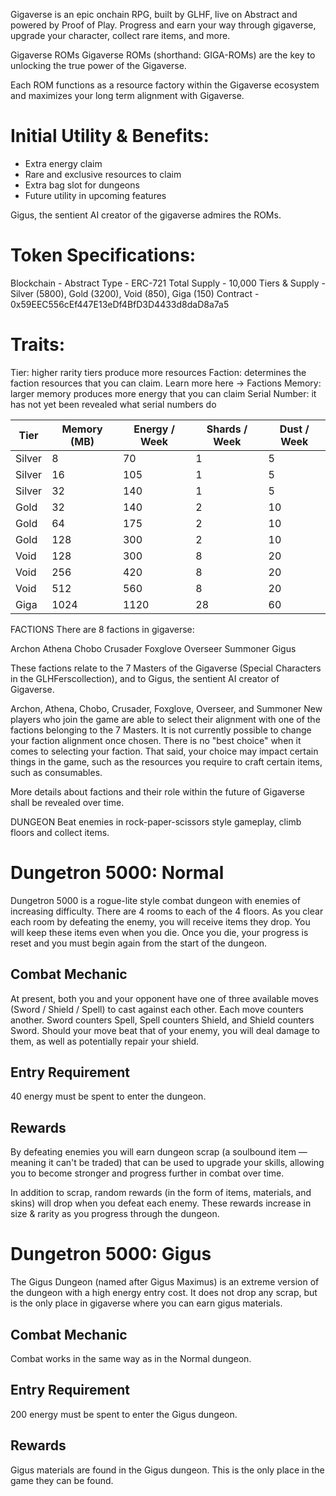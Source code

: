 Gigaverse is an epic onchain RPG, built by GLHF, live on Abstract and powered by Proof of Play. Progress and earn your way through gigaverse, upgrade your character, collect rare items, and more.

Gigaverse ROMs
Gigaverse ROMs (shorthand: GIGA-ROMs) are the key to unlocking the true power of the Gigaverse.

Each ROM functions as a resource factory within the Gigaverse ecosystem and maximizes your long term alignment with Gigaverse.

# Initial Utility & Benefits:

- Extra energy claim
- Rare and exclusive resources to claim
- Extra bag slot for dungeons
- Future utility in upcoming features

Gigus, the sentient AI creator of the gigaverse admires the ROMs.

# Token Specifications:

Blockchain - Abstract
Type - ERC-721
Total Supply - 10,000
Tiers & Supply - Silver (5800), Gold (3200), Void (850), Giga (150)
Contract - 0x59EEC556cEf447E13eDf4BfD3D4433d8daD8a7a5

# Traits:

Tier: higher rarity tiers produce more resources
Faction: determines the faction resources that you can claim. Learn more here -> Factions
Memory: larger memory produces more energy that you can claim
Serial Number: it has not yet been revealed what serial numbers do

| **Tier** | **Memory (MB)** | **Energy / Week** | **Shards / Week** | **Dust / Week** |
| -------- | --------------- | ----------------- | ----------------- | --------------- |
| Silver   | 8               | 70                | 1                 | 5               |
| Silver   | 16              | 105               | 1                 | 5               |
| Silver   | 32              | 140               | 1                 | 5               |
| Gold     | 32              | 140               | 2                 | 10              |
| Gold     | 64              | 175               | 2                 | 10              |
| Gold     | 128             | 300               | 2                 | 10              |
| Void     | 128             | 300               | 8                 | 20              |
| Void     | 256             | 420               | 8                 | 20              |
| Void     | 512             | 560               | 8                 | 20              |
| Giga     | 1024            | 1120              | 28                | 60              |

FACTIONS
There are 8 factions in gigaverse:

Archon
Athena
Chobo
Crusader
Foxglove
Overseer
Summoner
Gigus

These factions relate to the 7 Masters of the Gigaverse (Special Characters in the GLHFerscollection), and to Gigus, the sentient AI creator of Gigaverse.

Archon, Athena, Chobo, Crusader, Foxglove, Overseer, and Summoner
New players who join the game are able to select their alignment with one of the factions belonging to the 7 Masters. It is not currently possible to change your faction alignment once chosen.
There is no "best choice" when it comes to selecting your faction. That said, your choice may impact certain things in the game, such as the resources you require to craft certain items, such as consumables.

More details about factions and their role within the future of Gigaverse shall be revealed over time.

DUNGEON
Beat enemies in rock-paper-scissors style gameplay, climb floors and collect items.

# Dungetron 5000: Normal

Dungetron 5000 is a rogue-lite style combat dungeon with enemies of increasing difficulty.
There are 4 rooms to each of the 4 floors.
As you clear each room by defeating the enemy, you will receive items they drop.
You will keep these items even when you die.
Once you die, your progress is reset and you must begin again from the start of the dungeon.

## Combat Mechanic

At present, both you and your opponent have one of three available moves (Sword / Shield / Spell) to cast against each other.
Each move counters another.
Sword counters Spell, Spell counters Shield, and Shield counters Sword.
Should your move beat that of your enemy, you will deal damage to them, as well as potentially repair your shield.

## Entry Requirement

40 energy must be spent to enter the dungeon.

## Rewards

By defeating enemies you will earn dungeon scrap (a soulbound item — meaning it can't be traded) that can be used to upgrade your skills, allowing you to become stronger and progress further in combat over time.

In addition to scrap, random rewards (in the form of items, materials, and skins) will drop when you defeat each enemy. These rewards increase in size & rarity as you progress through the dungeon.

# Dungetron 5000: Gigus

The Gigus Dungeon (named after Gigus Maximus) is an extreme version of the dungeon with a high energy entry cost. It does not drop any scrap, but is the only place in gigaverse where you can earn gigus materials.

## Combat Mechanic

Combat works in the same way as in the Normal dungeon.

## Entry Requirement

200 energy must be spent to enter the Gigus dungeon.

## Rewards

Gigus materials are found in the Gigus dungeon. This is the only place in the game they can be found.
